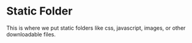 # Static Folder
This is where we put static folders like css, javascript, images, or other downloadable files.